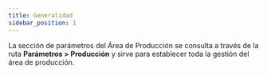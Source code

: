 ```yaml
---
title: Generalidad
sidebar_position: 1
---
```


La sección de parámetros del Área de Producción se consulta a través de la ruta **Parámetros > Producción** y sirve para establecer toda la gestión del área de producción.